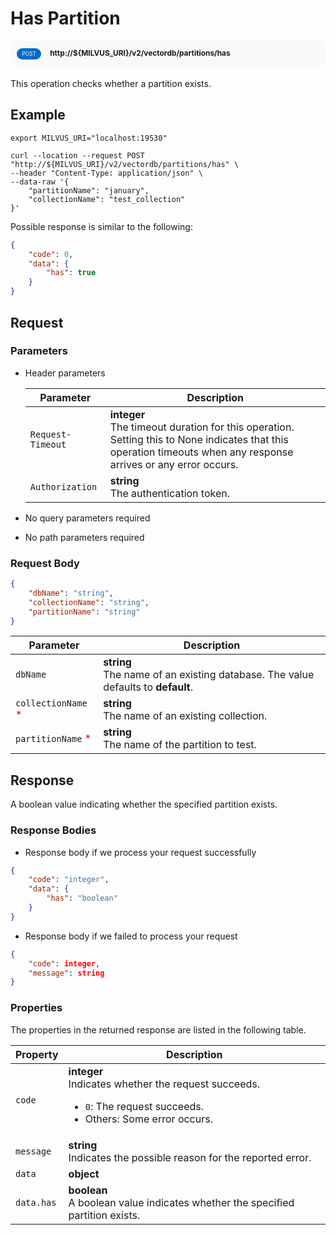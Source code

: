 # Has Partition

<div style="background: #f9f9f9; padding: 10px; border-radius: 5px; margin-bottom: 20px;">
    <div style="display: inline-block; background: #026aca; font-size: 0.6em; border-radius: 10px; color: #ffffff; padding: 0.3em 1em; line-height: 1.5em;">
        <span>POST</span>
    </div>
    <div style="display: inline-block; font-size: 0.85em; font-weight: 700; margin-left: 10px;">
        <span>http://${MILVUS_URI}/v2/vectordb/partitions/has</span>
    </div>
</div>

This operation checks whether a partition exists.

## Example

```shell
export MILVUS_URI="localhost:19530"

curl --location --request POST "http://${MILVUS_URI}/v2/vectordb/partitions/has" \
--header "Content-Type: application/json" \
--data-raw '{
    "partitionName": "january",
    "collectionName": "test_collection"
}'
```
Possible response is similar to the following:
```json
{
    "code": 0,
    "data": {
        "has": true
    }
}
```

## Request

### Parameters

- Header parameters

    | Parameter        | Description                                                                               |
    |------------------|-------------------------------------------------------------------------------------------|
    | `Request-Timeout`  | **integer**<br/>The timeout duration for this operation.<br/>Setting this to None indicates that this operation timeouts when any response arrives or any error occurs.|
    | `Authorization`  | **string**<br/>The authentication token.|

- No query parameters required

- No path parameters required

### Request Body

```json
{
    "dbName": "string",
    "collectionName": "string",
    "partitionName": "string"
}
```

| Parameter        | Description                                                                               |
|------------------|-------------------------------------------------------------------------------------------|
| `dbName`  | __string__<br/>The name of an existing database. The value defaults to __default__.  |
| `collectionName` <span style="color:red">*</span> | __string__<br/>The name of an existing collection.  |
| `partitionName` <span style="color:red">*</span> | __string__<br/>The name of the partition to test.  |

## Response

A boolean value indicating whether the specified partition exists.

### Response Bodies

- Response body if we process your request successfully

```json
{
    "code": "integer",
    "data": {
        "has": "boolean"
    }
}
```

- Response body if we failed to process your request

```json
{
    "code": integer,
    "message": string
}
```

### Properties

The properties in the returned response are listed in the following table.

| Property | Description                                                                                                                                 |
|----------|---------------------------------------------------------------------------------------------------------------------------------------------|
| `code`   | __integer__<br/>Indicates whether the request succeeds.<br/><ul><li>`0`: The request succeeds.</li><li>Others: Some error occurs.</li></ul> |
| `message`  | __string__<br/>Indicates the possible reason for the reported error. |
| `data` | __object__<br/> |
| `data.has`  | __boolean__<br/>A boolean value indicates whether the specified partition exists.  |
